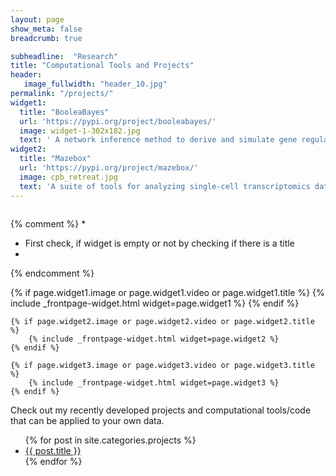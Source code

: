 ```yaml
---
layout: page
show_meta: false
breadcrumb: true

subheadline:  "Research"
title: "Computational Tools and Projects"
header:
   image_fullwidth: "header_10.jpg"
permalink: "/projects/"
widget1:
  title: "BooleaBayes"
  url: 'https://pypi.org/project/booleabayes/'
  image: widget-1-302x182.jpg
  text: ' A network inference method to derive and simulate gene regulatory networks from transcriptomics data.'
widget2:
  title: "Mazebox"
  url: 'https://pypi.org/project/mazebox/'
  image: cpb_retreat.jpg
  text: 'A suite of tools for analyzing single-cell transcriptomics data.'
---
```


<div id="header-home">
    <div class="row">
        <div class="small-12 columns">
        </div><!-- /.medium-4.columns -->
    </div><!-- /.row -->
</div><!-- /#header-home -->


{% comment %}
*
* First check, if widget is empty or not by checking if there is a title
*
{% endcomment %}
<div class="row t60">
	{% if page.widget1.image or page.widget1.video or page.widget1.title %}
		{% include _frontpage-widget.html widget=page.widget1 %}
	{% endif %}

	{% if page.widget2.image or page.widget2.video or page.widget2.title %}
		{% include _frontpage-widget.html widget=page.widget2 %}
	{% endif %}

	{% if page.widget3.image or page.widget3.video or page.widget3.title %}
		{% include _frontpage-widget.html widget=page.widget3 %}
	{% endif %}
</div><!-- /.row -->



Check out my recently developed projects and computational tools/code that can be applied to your own data. 

<ul>
    {% for post in site.categories.projects %}
    <li><a href="{{ site.url }}{{ site.baseurl }}{{ post.url }}"><stronglist>{{ post.title }}</stronglist></a></li>
    {% endfor %}
</ul>
